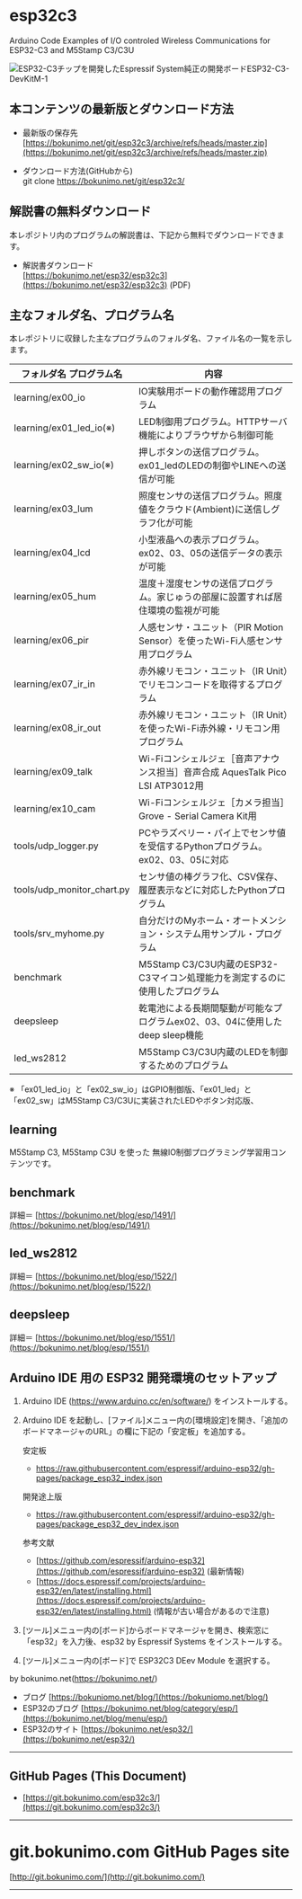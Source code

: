 # esp32c3
Arduino Code Examples of I/O controled Wireless Communications for ESP32-C3 and M5Stamp C3/C3U 

![ESP32-C3チップを開発したEspressif System純正の開発ボードESP32-C3-DevKitM-1](https://bokunimo.net/blog/wp-content/uploads/2021/06/DSC_0404.jpg)

## 本コンテンツの最新版とダウンロード方法  

- 最新版の保存先  
    [https://bokunimo.net/git/esp32c3/archive/refs/heads/master.zip](https://bokunimo.net/git/esp32c3/archive/refs/heads/master.zip)    
    
- ダウンロード方法(GitHubから)  
    git clone https://bokunimo.net/git/esp32c3/

## 解説書の無料ダウンロード

本レポジトリ内のプログラムの解説書は、下記から無料でダウンロードできます。

- 解説書ダウンロード  
    [https://bokunimo.net/esp32/esp32c3](https://bokunimo.net/esp32/esp32c3) (PDF)

## 主なフォルダ名、プログラム名

本レポジトリに収録した主なプログラムのフォルダ名、ファイル名の一覧を示します。  

|フォルダ名 プログラム名    |内容                                                                               |
|---------------------------|-----------------------------------------------------------------------------------|
|learning/ex00_io           |IO実験用ボードの動作確認用プログラム                                               |
|learning/ex01_led_io(※)   |LED制御用プログラム。HTTPサーバ機能によりブラウザから制御可能                      |
|learning/ex02_sw_io(※)    |押しボタンの送信プログラム。ex01_ledのLEDの制御やLINEへの送信が可能                |
|learning/ex03_lum          |照度センサの送信プログラム。照度値をクラウド(Ambient)に送信しグラフ化が可能        |
|learning/ex04_lcd          |小型液晶への表示プログラム。ex02、03、05の送信データの表示が可能                   |
|learning/ex05_hum          |温度＋湿度センサの送信プログラム。家じゅうの部屋に設置すれば居住環境の監視が可能   |
|learning/ex06_pir          |人感センサ・ユニット（PIR Motion Sensor）を使ったWi-Fi人感センサ用プログラム       |
|learning/ex07_ir_in        |赤外線リモコン・ユニット（IR Unit）でリモコンコードを取得するプログラム            |
|learning/ex08_ir_out       |赤外線リモコン・ユニット（IR Unit）を使ったWi-Fi赤外線・リモコン用プログラム       |
|learning/ex09_talk         |Wi-Fiコンシェルジェ［音声アナウンス担当］音声合成 AquesTalk Pico LSI ATP3012用     |
|learning/ex10_cam          |Wi-Fiコンシェルジェ［カメラ担当］Grove - Serial Camera Kit用                       |
|tools/udp_logger.py        |PCやラズベリー・パイ上でセンサ値を受信するPythonプログラム。ex02、03、05に対応     |
|tools/udp_monitor_chart.py |センサ値の棒グラフ化、CSV保存、履歴表示などに対応したPythonプログラム              |
|tools/srv_myhome.py        |自分だけのMyホーム・オートメンション・システム用サンプル・プログラム               |
|benchmark                  |M5Stamp C3/C3U内蔵のESP32-C3マイコン処理能力を測定するのに使用したプログラム       |
|deepsleep                  |乾電池による長期間駆動が可能なプログラムex02、03、04に使用したdeep sleep機能       |
|led_ws2812                 |M5Stamp C3/C3U内蔵のLEDを制御するためのプログラム                                  |

※ 「ex01_led_io」と「ex02_sw_io」はGPIO制御版、「ex01_led」と「ex02_sw」はM5Stamp C3/C3Uに実装されたLEDやボタン対応版、  

## learning  
M5Stamp C3, M5Stamp C3U を使った 無線IO制御プログラミング学習用コンテンツです。  

## benchmark
詳細＝ [https://bokunimo.net/blog/esp/1491/](https://bokunimo.net/blog/esp/1491/)

## led_ws2812
詳細＝ [https://bokunimo.net/blog/esp/1522/](https://bokunimo.net/blog/esp/1522/)

## deepsleep
詳細＝ [https://bokunimo.net/blog/esp/1551/](https://bokunimo.net/blog/esp/1551/)

## Arduino IDE 用の ESP32 開発環境のセットアップ  

1. Arduino IDE (https://www.arduino.cc/en/software/) をインストールする。  
2. Arduino IDE を起動し、[ファイル]メニュー内の[環境設定]を開き、「追加のボードマネージャのURL」の欄に下記の「安定板」を追加する。  

    安定板  
    - https://raw.githubusercontent.com/espressif/arduino-esp32/gh-pages/package_esp32_index.json  

    開発途上版  
    - https://raw.githubusercontent.com/espressif/arduino-esp32/gh-pages/package_esp32_dev_index.json  

    参考文献  
    - [https://github.com/espressif/arduino-esp32](https://github.com/espressif/arduino-esp32) (最新情報)  
    - [https://docs.espressif.com/projects/arduino-esp32/en/latest/installing.html](https://docs.espressif.com/projects/arduino-esp32/en/latest/installing.html) (情報が古い場合があるので注意)  

3. [ツール]メニュー内の[ボード]からボードマネージャを開き、検索窓に「esp32」を入力後、esp32 by Espressif Systems をインストールする。  

4. [ツール]メニュー内の[ボード]で ESP32C3 DEev Module を選択する。  

by bokunimo.net(https://bokunimo.net/)  
- ブログ [https://bokuniomo.net/blog/](https://bokuniomo.net/blog/)  
- ESP32のブログ [https://bokunimo.net/blog/category/esp/](https://bokunimo.net/blog/menu/esp/)  
- ESP32のサイト [https://bokunimo.net/esp32/](https://bokunimo.net/esp32/)  

----------------------------------------------------------------

## GitHub Pages (This Document)
* [https://git.bokunimo.com/esp32c3/](https://git.bokunimo.com/esp32c3/)  

----------------------------------------------------------------

# git.bokunimo.com GitHub Pages site
[http://git.bokunimo.com/](http://git.bokunimo.com/)  

----------------------------------------------------------------
